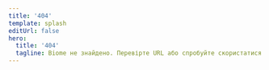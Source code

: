```yaml
---
title: '404'
template: splash
editUrl: false
hero:
  title: '404'
  tagline: Biome не знайдено. Перевірте URL або спробуйте скористатися рядком пошуку.
---
```

